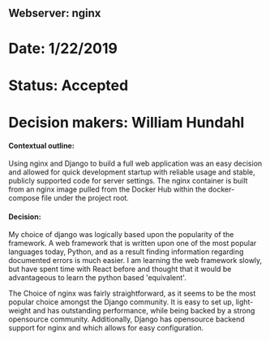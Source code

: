 ## Webserver: nginx
# Date: 1/22/2019

# Status: Accepted
# Decision makers: William Hundahl

#### Contextual outline:

Using nginx and Django to build a full web application was an easy decision and allowed for quick development startup with reliable usage and stable, publicly supported code for server settings. The nginx container is built from an nginx image pulled from the Docker Hub within the docker-compose file under the project root. 

#### Decision:

My choice of django was logically based upon the popularity of the framework. A web framework that is written upon one of the most popular languages today, Python, and as a result finding information regarding documented errors is much easier. I am learning the web framework slowly, but have spent time with React before and thought that it would be advantageous to learn the python based 'equivalent'.

The Choice of nginx was fairly straightforward, as it seems to be the most popular choice amongst the Django community. It is easy to set up, light-weight and has outstanding performance, while being backed by a strong opensource community. Additionally, Django has opensource backend support for nginx and which allows for easy configuration. 


